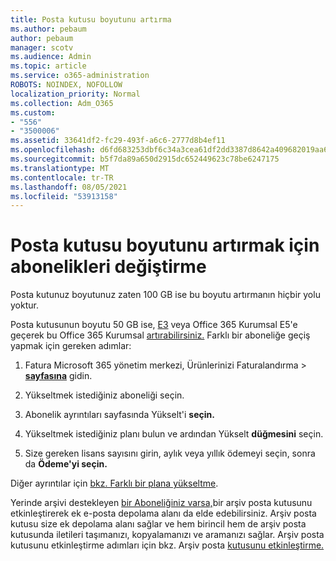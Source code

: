 ```yaml
---
title: Posta kutusu boyutunu artırma
ms.author: pebaum
author: pebaum
manager: scotv
ms.audience: Admin
ms.topic: article
ms.service: o365-administration
ROBOTS: NOINDEX, NOFOLLOW
localization_priority: Normal
ms.collection: Adm_O365
ms.custom:
- "556"
- "3500006"
ms.assetid: 33641df2-fc29-493f-a6c6-2777d8b4ef11
ms.openlocfilehash: d6fd683253dbf6c34a3cea61df2dd3387d8642a409682019aa62ef3b619e84aa
ms.sourcegitcommit: b5f7da89a650d2915dc652449623c78be6247175
ms.translationtype: MT
ms.contentlocale: tr-TR
ms.lasthandoff: 08/05/2021
ms.locfileid: "53913158"
---
```

# <a name="switch-subscriptions-to-increase-mailbox-size"></a>Posta kutusu boyutunu artırmak için abonelikleri değiştirme

Posta kutunuz boyutunuz zaten 100 GB ise bu boyutu artırmanın hiçbir yolu yoktur.
  
Posta kutusunun boyutu 50 GB ise, [E3](https://products.office.com/business/office-365-enterprise-e3-business-software) veya Office 365 Kurumsal E5'e geçerek bu Office 365 Kurumsal [artırabilirsiniz.](https://products.office.com/business/office-365-enterprise-e5-business-software) Farklı bir aboneliğe geçiş yapmak için gereken adımlar:
  
1. Fatura Microsoft 365 yönetim merkezi, Ürünlerinizi Faturalandırma  \> **[sayfasına](https://go.microsoft.com/fwlink/p/?linkid=842054)** gidin.

2. Yükseltmek istediğiniz aboneliği seçin.

3. Abonelik ayrıntıları sayfasında Yükselt'i **seçin.**

4. Yükseltmek istediğiniz planı bulun ve ardından Yükselt **düğmesini** seçin.

5. Size gereken lisans sayısını girin, aylık veya yıllık ödemeyi seçin, sonra da **Ödeme'yi seçin.**

Diğer ayrıntılar için [bkz. Farklı bir plana yükseltme](https://docs.microsoft.com/microsoft-365/commerce/subscriptions/upgrade-to-different-plan).

Yerinde arşivi destekleyen [bir Aboneliğiniz varsa,](https://docs.microsoft.com/office365/servicedescriptions/exchange-online-archiving-service-description/exchange-online-archiving-service-description)bir arşiv posta kutusunu etkinleştirerek ek e-posta depolama alanı da elde edebilirsiniz. Arşiv posta kutusu size ek depolama alanı sağlar ve hem birincil hem de arşiv posta kutusunda iletileri taşımanızı, kopyalamanızı ve aramanızı sağlar. Arşiv posta kutusunu etkinleştirme adımları için bkz. Arşiv posta [kutusunu etkinleştirme.](https://docs.microsoft.com/microsoft-365/compliance/enable-archive-mailboxes)